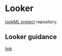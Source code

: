 # Looker
[lookML project](https://chaifinance.cloud.looker.com/folders/home) repository. 

## Looker guidance
[link](https://www.notion.so/chaifinance/Looker-Developer-Guidance-WIP-e9a95ee755cf4a7292873847aff188d0)
